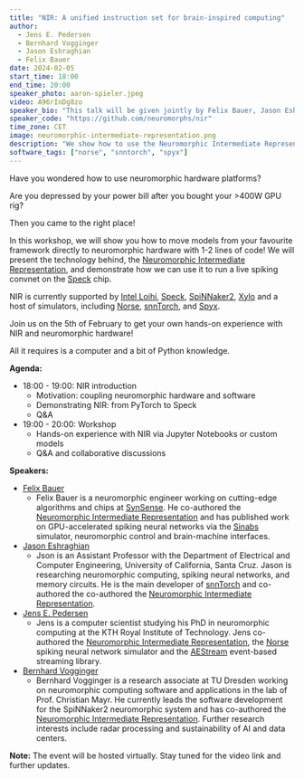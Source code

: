 ```yaml
---
title: "NIR: A unified instruction set for brain-inspired computing"
author: 
  - Jens E. Pedersen
  - Bernhard Vogginger
  - Jason Eshraghian
  - Felix Bauer
date: 2024-02-05
start_time: 18:00 
end_time: 20:00
speaker_photo: aaron-spieler.jpeg
video: A96rInDg8zo
speaker_bio: "This talk will be given jointly by Felix Bauer, Jason Eshraghian, Jens E. Pedersen, and Bernhard Vogginger"
speaker_code: "https://github.com/neuromorphs/nir"
time_zone: CET
image: neuromorphic-intermediate-representation.png
description: "We show how to use the Neuromorphic Intermediate Representation to migrate your spiking model onto neuromorphic hardware."
software_tags: ["norse", "snntorch", "spyx"]
---
```


Have you wondered how to use neuromorphic hardware platforms?

Are you depressed by your power bill after you bought your >400W GPU rig?

Then you came to the right place!

In this workshop, we will show you how to move models from your favourite framework directly to neuromorphic hardware with 1-2 lines of code!
We will present the technology behind, the [Neuromorphic Intermediate Representation](/workshops/neuromorphic-intermediate-representation/), and demonstrate how we can use it to run a live spiking convnet on the [Speck](/neuromorphic-computing/hardware/speck-synsense/) chip.

NIR is currently supported by [Intel Loihi](/neuromorphic-computing/hardware/loihi-intel/), [Speck](/neuromorphic-computing/hardware/speck-synsense/), [SpiNNaker2](/neuromorphic-computing/hardware/spinnaker-2-university-of-dresden/), [Xylo](/neuromorphic-computing/hardware/xylo-synsense/) and a host of simulators, including [Norse](/neuromorphic-computing/software/snn-frameworks/norse/), [snnTorch](/neuromorphic-computing/software/snn-frameworks/snntorch/), and [Spyx](/neuromorphic-computing/software/snn-frameworks/spyx/).

Join us on the 5th of February to get your own hands-on experience with NIR and neuromorphic hardware!

All it requires is a computer and a bit of Python knowledge.

**Agenda:**
- 18:00 - 19:00: NIR introduction
  - Motivation: coupling neuromorphic hardware and software
  - Demonstrating NIR: from PyTorch to Speck
  - Q&A 
- 19:00 - 20:00: Workshop
  - Hands-on experience with NIR via Jupyter Notebooks or custom models
  - Q&A and collaborative discussions

**Speakers:**
- [Felix Bauer](https://github.com/bauerfe)
    * Felix Bauer is a neuromorphic engineer working on cutting-edge algorithms and chips at [SynSense](https://www.synsense.ai/). He co-authored the [Neuromorphic Intermediate Representation](/workshops/neuromorphic-intermediate-representation/) and has published work on GPU-accelerated spiking neural networks via the [Sinabs](/neuromorphic-computing/software/snn-frameworks/sinabs/) simulator, neuromorphic control and brain-machine interfaces.
- [Jason Eshraghian](https://ncg.ucsc.edu/jason-eshraghian-bio/)
    * Json is an Assistant Professor with the Department of Electrical and Computer Engineering, University of California, Santa Cruz. Jason is researching neuromorphic computing, spiking neural networks, and memory circuits. He is the main developer of [snnTorch](/neuromorphic-computing/software/snn-frameworks/snntorch/) and co-authored the co-authored the [Neuromorphic Intermediate Representation](/workshops/neuromorphic-intermediate-representation/).
- [Jens E. Pedersen](https://jepedersen.dk)
    * Jens is a computer scientist studying his PhD in neuromorphic computing at the KTH Royal Institute of Technology. Jens co-authored the [Neuromorphic Intermediate Representation](/workshops/neuromorphic-intermediate-representation/), the [Norse](/neuromorphic-computing/software/snn-frameworks/norse/) spiking neural network simulator and the [AEStream](/neuromorphic-computing/software/data-tools/aestream/) event-based streaming library.
- [Bernhard Vogginger](https://tu-dresden.de/ing/elektrotechnik/iee/hpsn)
    * Bernhard Vogginger is a research associate at TU Dresden working on neuromorphic computing software and applications in the lab of Prof. Christian Mayr. He currently leads the software development for the SpiNNaker2 neuromorphic system and has co-authored the [Neuromorphic Intermediate Representation](/workshops/neuromorphic-intermediate-representation/). Further research interests include radar processing and sustainability of AI and data centers.

**Note:** The event will be hosted virtually. Stay tuned for the video link and further updates.
